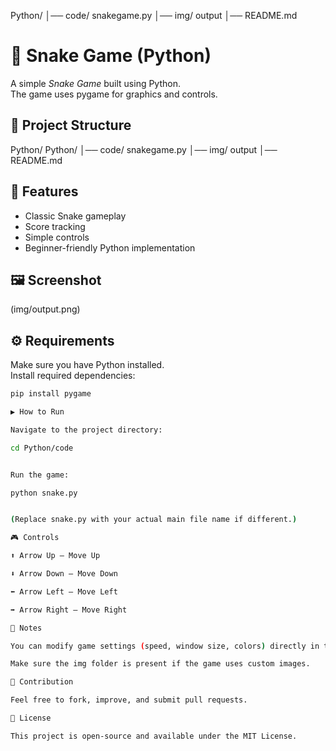 Python/
│── code/       snakegame.py
│── img/         output
│── README.md

# 🐍 Snake Game (Python)

A simple *Snake Game* built using Python.  
The game uses pygame for graphics and controls.  

## 📂 Project Structure



Python/
Python/
│── code/       snakegame.py
│── img/        output
│── README.md

## 🚀 Features
- Classic Snake gameplay
- Score tracking
- Simple controls
- Beginner-friendly Python implementation


## 🖼 Screenshot

(img/output.png)


## ⚙ Requirements

Make sure you have Python installed.  
Install required dependencies:

```bash
pip install pygame

▶ How to Run

Navigate to the project directory:

cd Python/code


Run the game:

python snake.py


(Replace snake.py with your actual main file name if different.)

🎮 Controls

⬆ Arrow Up – Move Up

⬇ Arrow Down – Move Down

⬅ Arrow Left – Move Left

➡ Arrow Right – Move Right

📌 Notes

You can modify game settings (speed, window size, colors) directly in the code.

Make sure the img folder is present if the game uses custom images.

🤝 Contribution

Feel free to fork, improve, and submit pull requests.

📜 License

This project is open-source and available under the MIT License.
